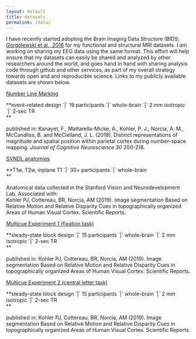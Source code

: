 ```yaml
---
layout: default
title: datasets
permalink: /data/
---
```

I have recently started adopting the Brain Imaging Data Structure (BIDS; [Gorgolewski et al., 2016](http://www.nature.com/articles/sdata201644) for my functional and structural MRI datasets. I am working on sharing my EEG data using the same format. This effort will help ensure that my datasets can easily be shared and analyzed by other researchers around the world, and goes hand in hand with sharing analysis code through github and other services, as part of my overall strategy towards open and and reproducible science. Links to my publicly available datasets are shown below.

<a class="box-head" href="http://openneuro.org/datasets/ds001299">
Number Line Marking
</a>

<p class="box-body">
**event-related design `|` 19 participants `|` whole-brain `|` 2 mm isotropic `|` 2-sec TR<br>**

published in: Kanayet, F., Mattarella-Micke, A., Kohler, P. J., Norcia, A. M., McCandliss, B. and McClelland, J. L. (2018). Distinct representations of magnitude and spatial position within parietal cortex during number-space mapping. *Journal of Cognitive Neuroscience 30* 200-218. 
</p>

<a class="box-head" href="http://openneuro.org/datasets/ds001972">
SVNDL anatomies
</a>

<p class="box-body">
**T1w, T2w, inplane T1 `|` 30+ participants `|` whole-brain<br>**

Anatomical data collected in the Stanford Vision and Neurodevelopment Lab. Associated with: <br>
Kohler PJ, Cottereau, BR, Norcia, AM (2019). Image segmentation Based on Relative Motion and Relative Disparity Cues in topographically organized Areas of Human Visual Cortex. Scientific Reports.
</p>

<a class="box-head" href="http://openneuro.org/datasets/ds001978">
Multicue Experiment 1 (fixation task)
</a>

<p class="box-body">
**steady-state block design `|` 15 participants `|` whole-brain `|` 2 mm isotropic `|` 2-sec TR<br>**

published in: Kohler PJ, Cottereau, BR, Norcia, AM (2019). Image segmentation Based on Relative Motion and Relative Disparity Cues in topographically organized Areas of Human Visual Cortex. Scientific Reports.
</p>

<a class="box-head" href="http://openneuro.org/datasets/ds001978">
Multicue Experiment 2 (central letter task)
</a>

<p class="box-body">
**steady-state block design `|` 15 participants `|` whole-brain `|` 2 mm isotropic `|` 2-sec TR<br>**

published in: Kohler PJ, Cottereau, BR, Norcia, AM (2019). Image segmentation Based on Relative Motion and Relative Disparity Cues in topographically organized Areas of Human Visual Cortex. Scientific Reports.
</p>